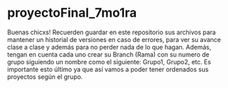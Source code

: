 # proyectoFinal_7mo1ra
Buenas chicxs!
Recuerden guardar en este repositorio sus archivos para mantener un historial de versiones en caso de errores, para ver su avance clase a clase y además para no perder nada de lo que hagan.
Además, tengan en cuenta cada uno crear su Branch (Rama) con su numero de grupo siguiendo un nombre como el siguiente: Grupo1, Grupo2, etc.
Es importante esto último ya que así vamos a poder tener ordenados sus proyectos según el grupo.
